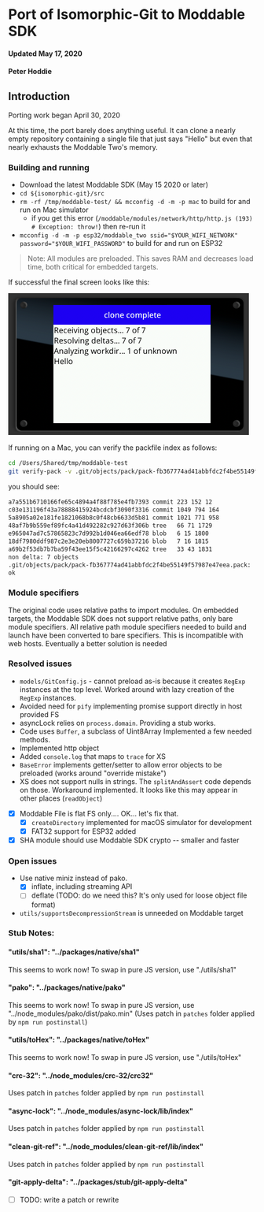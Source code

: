 # Port of Isomorphic-Git to Moddable SDK
#### Updated May 17, 2020
#### Peter Hoddie

## Introduction

Porting work began April 30, 2020

At this time, the port barely does anything useful. It can clone a nearly empty repository containing a single file
that just says "Hello" but even that nearly exhausts the Moddable Two's memory.

### Building and running

- Download the latest Moddable SDK (May 15 2020 or later)
- `cd ${isomorphic-git}/src`
- `rm -rf /tmp/moddable-test/ && mcconfig -d -m -p mac` to build for and run on Mac simulator
  - if you get this error (`/moddable/modules/network/http/http.js (193) # Exception: throw!`) then re-run it
- `mcconfig -d -m -p esp32/moddable_two ssid="$YOUR_WIFI_NETWORK" password="$YOUR_WIFI_PASSWORD"` to build for and run on ESP32

> Note: All modules are preloaded. This saves RAM and decreases load time, both critical for embedded targets.

If successful the final screen looks like this:

![Moddable Two screenshot](../website/static/img/ModdableTwo_complete.png)

If running on a Mac, you can verify the packfile index as follows:

```sh
cd /Users/Shared/tmp/moddable-test
git verify-pack -v .git/objects/pack/pack-fb367774ad41abbfdc2f4be55149f57987e47eea.idx
```

you should see:
```
a7a551b6710166fe65c4894a4f88f785e4fb7393 commit 223 152 12
c03e131196f43a78888415924bcdcbf3090f3316 commit 1049 794 164
5a8905a02e181fe1821068b8c0f48cb6633d5b81 commit 1021 771 958
48af7b9b559ef89fc4a41d492282c927d63f306b tree   66 71 1729
e965047ad7c57865823c7d992b1d046ea66edf78 blob   6 15 1800
18df7980ddf987c2e3e20eb8007727c659b37216 blob   7 16 1815
a69b2f53db7b7ba59f43ee15f5c42166297c4262 tree   33 43 1831
non delta: 7 objects
.git/objects/pack/pack-fb367774ad41abbfdc2f4be55149f57987e47eea.pack: ok
```

### Module specifiers

The original code uses relative paths to import modules. On embedded targets, the Moddable SDK does not support relative paths, only bare module specifiers. All relative path module specifiers needed to build and launch have been converted to bare specifiers. This is incompatible with web hosts. Eventually a better solution is needed

### Resolved issues

- `models/GitConfig.js` - cannot preload as-is because it creates `RegExp` instances at the top level. Worked around with lazy creation of the `RegExp` instances.
- Avoided need for `pify`  implementing promise support directly in host provided FS
- asyncLock relies on `process.domain`. Providing a stub works.
- Code uses `Buffer`, a subclass of Uint8Array Implemented a few needed methods.
- Implemented http object
- Added `console.log` that maps to `trace` for XS
- `BaseError` implements getter/setter to allow error objects to be preloaded (works around "override mistake")
- XS does not support nulls in strings. The `splitAndAssert` code depends on those. Workaround implemented. It looks like this may appear in other places (`readObject`)
- [X] Moddable File is flat FS only.... OK... let's fix that.
  - [x] `createDirectory` implemented for macOS simulator for development
  - [X] FAT32 support for ESP32 added
- [x] SHA module should use Moddable SDK crypto -- smaller and faster

### Open issues 

- Use native miniz instead of pako.
  - [x] inflate, including streaming API
  - [ ] deflate (TODO: do we need this? It's only used for loose object file format)
- `utils/supportsDecompressionStream` is unneeded on Moddable target

### Stub Notes:

#### "utils/sha1": "../packages/native/sha1"

This seems to work now! To swap in pure JS version, use "./utils/sha1"

####  "pako": "../packages/native/pako"

This seems to work now! To swap in pure JS version, use "../node_modules/pako/dist/pako.min" (Uses patch in `patches` folder applied by `npm run postinstall`)

####  "utils/toHex": "../packages/native/toHex"

This seems to work now! To swap in pure JS version, use "./utils/toHex"

####  "crc-32": "../node_modules/crc-32/crc32"

Uses patch in `patches` folder applied by `npm run postinstall`

####  "async-lock": "../node_modules/async-lock/lib/index"

Uses patch in `patches` folder applied by `npm run postinstall`

####  "clean-git-ref": "../node_modules/clean-git-ref/lib/index"

Uses patch in `patches` folder applied by `npm run postinstall`

####  "git-apply-delta": "../packages/stub/git-apply-delta"

- [ ] TODO: write a patch or rewrite
